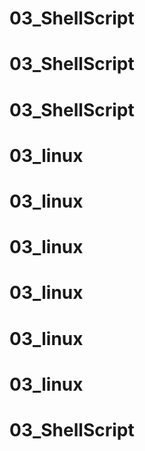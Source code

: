 # 03_ShellScript
# 03_ShellScript
# 03_ShellScript
# 03_linux
# 03_linux
# 03_linux
# 03_linux
# 03_linux
# 03_linux
# 03_ShellScript
